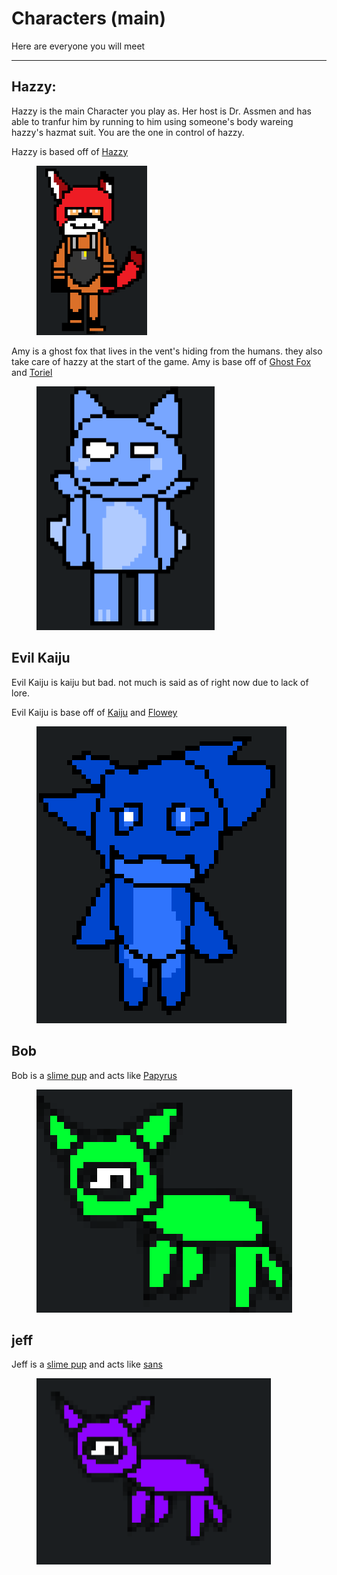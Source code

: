 # Characters (main)

Here are everyone you will meet

***

## Hazzy:

Hazzy is the main Character you play as. Her host is Dr. Assmen and has able to tranfur him by running to him using someone's body wareing hazzy's hazmat suit. You are the one in control of hazzy.

Hazzy is based off of [Hazzy](https://kaijuparadiseofficial.miraheze.org/wiki/Hazzy)

<figure><img src="../.gitbook/assets/Screenshot_20241216_015539.png" alt="" width="177"><figcaption></figcaption></figure>

Amy is a ghost fox that lives in the vent's hiding from the humans. they also take care of hazzy at the start of the game. Amy is base off of [Ghost Fox](https://kaijuparadiseofficial.miraheze.org/wiki/Ghost_Fox) and [Toriel](https://undertale.fandom.com/wiki/Toriel)

<figure><img src="../.gitbook/assets/Screenshot_20241216_020149.png" alt="" width="285"><figcaption></figcaption></figure>



## Evil Kaiju

Evil Kaiju is kaiju but bad. not much is said as of right now due to lack of lore.

Evil Kaiju is base off of [Kaiju](https://kaijuparadiseofficial.miraheze.org/wiki/Kaiju) and [Flowey](https://undertale.fandom.com/wiki/Flowey)

<figure><img src="../.gitbook/assets/Screenshot_20241216_020422.png" alt=""><figcaption></figcaption></figure>



## Bob

Bob is a [slime pup](https://kaijuparadiseofficial.miraheze.org/wiki/Slime_Pup) and acts like [Papyrus](https://undertale.fandom.com/wiki/Papyrus)

<figure><img src="../.gitbook/assets/Screenshot_20241216_020614.png" alt=""><figcaption></figcaption></figure>



## jeff

Jeff is a [slime pup](https://kaijuparadiseofficial.miraheze.org/wiki/Slime_Pup) and acts like [sans](https://undertale.fandom.com/wiki/Sans)

<figure><img src="../.gitbook/assets/Screenshot_20241221_232651.png" alt="" width="375"><figcaption></figcaption></figure>

